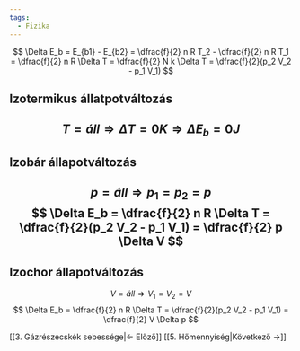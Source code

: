 ```yaml
---
tags:
  - Fizika
---
```


$$
\Delta E_b = E_{b1} - E_{b2} =
\dfrac{f}{2} n R T_2 - \dfrac{f}{2} n R T_1 =
\dfrac{f}{2} n R \Delta T =
\dfrac{f}{2} N k \Delta T =
\dfrac{f}{2}(p_2 V_2 - p_1 V_1)
$$

## Izotermikus állatpotváltozás

 $$
T = áll \Rightarrow \Delta T = 0K \Rightarrow \Delta E_b = 0J
$$
---
## Izobár állapotváltozás

 $$
p = áll \Rightarrow p_1 = p_2 = p
$$
 $$
\Delta E_b = \dfrac{f}{2} n R \Delta T =
\dfrac{f}{2}(p_2 V_2 - p_1 V_1) =
\dfrac{f}{2} p \Delta V
$$
---
## Izochor állapotváltozás

 $$
V = áll \Rightarrow V_1 = V_2 = V
$$
 $$
\Delta E_b = \dfrac{f}{2} n R \Delta T =
\dfrac{f}{2}(p_2 V_2 - p_1 V_1) =
\dfrac{f}{2} V \Delta p
$$

[[3. Gázrészecskék sebessége|← Előző]]
[[5. Hőmennyiség|Következő →]]